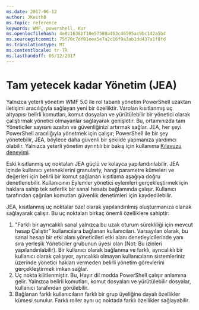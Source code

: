 ```yaml
---
ms.date: 2017-06-12
author: JKeithB
ms.topic: reference
keywords: WMF, powershell, Kur
ms.openlocfilehash: 4e0c1638bf10e57580a463c46595ac9bc142a5b4
ms.sourcegitcommit: 75f70c7df01eea5e7a2c16f9a3ab1dd437a1f8fd
ms.translationtype: MT
ms.contentlocale: tr-TR
ms.lasthandoff: 06/12/2017
---
```

# <a name="just-enough-administration-jea"></a>Tam yetecek kadar Yönetim (JEA)
Yalnızca yeterli yönetim WMF 5.0 ile rol tabanlı yönetim PowerShell uzaktan iletişimi aracılığıyla sağlayan yeni bir özelliktir.  Varolan kısıtlanmış uç altyapısı belirli komutları, komut dosyaları ve yürütülebilir bir yönetici olarak çalıştırmak yönetici olmayanlar sağlayarak genişletir.  Bu, ortamınızda tam Yöneticiler sayısını azaltın ve güvenliğinizi artırmak sağlar.  JEA, her şeyi PowerShell aracılığıyla yönetmek için çalışır; PowerShell ile bir şey yönetebilir, JEA, böylece daha güvenli bir şekilde yapmanıza yardımcı olabilir.  Yalnızca yeterli yönetim ayrıntılı bir bakış için kullanıma [Kılavuzu deneyimi](http://aka.ms/JEA).

Eski kısıtlanmış uç noktaları JEA güçlü ve kolayca yapılandırılabilir.  JEA içinde kullanıcı yeteneklerini granularly, hangi parametre kümeleri ve değerleri için belirli bir komut sağlanan kısıtlama aşağıya doğru denetlenebilir. Kullanıcının Eylemler yönetici eylemleri gerçekleştirmek için haklara sahip tek seferlik bir sanal hesabı bağlamında çalışır.  Kullanıcı tarafından çağrılan komutları güvenlik denetimleri için kaydedilebilir.

JEA, kısıtlanmış uç noktalar özel olarak yapılandırılmış oluşturmanıza olanak sağlayarak çalışır.  Bu uç noktaları birkaç önemli özelliklere sahiptir:

1. "Farklı bir ayrıcalıklı sanal yalnızca bu uzak oturum sürekliliği için mevcut hesap Çalıştır" kullanıcılara bağlanan kullanıcıları.  Varsayılan olarak, bu sanal hesap bir etki alanı yöneticileri etki alanı denetleyicilerinde yanı sıra yerleşik Yöneticiler grubunun üyesi olan (Not: Bu izinleri yapılandırılabilir). Bir kullanıcı olarak bağlanma ve farklı, ayrıcalıklı bir kullanıcı olarak çalışıyor, ayrıcalıklı olmayan kullanıcıların sistemleriniz üzerinde yönetici hakları vermeden belirli yönetim görevlerini gerçekleştirmek imkan sağlar.
2. Uç nokta kilitlenmiştir.  Bu, Hayır dil modda PowerShell çalışır anlamına gelir.  Yalnızca belirli komutları, komut dosyaları ve yürütülebilir dosyalar, kullanıcı tarafından görülebilir.
3. Bağlanan farklı kullanıcıların farklı bir grup üyeliğine dayalı özellikler kümesi sunulur.  Farklı roller aynı uç noktada farklı özellikler sağlayabilir.

